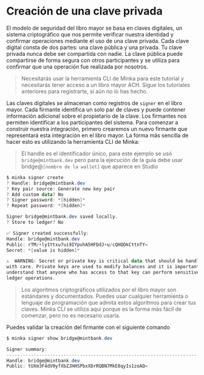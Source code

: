 # Creación de una clave privada

El modelo de seguridad del libro mayor se basa en claves digitales, un sistema criptográfico que nos permite verificar nuestra identidad y confirmar operaciones mediante el uso de una clave privada. Cada clave digital consta de dos partes: una clave pública y una privada. Tu clave privada nunca debe ser compartida con nadie. La clave pública puede compartirse de forma segura con otros participantes y se utiliza para confirmar que una operación fue realizada por nosotros.

> Necesitarás usar la herramienta CLI de Minka para este tutorial y necesitarás tener acceso a un libro mayor ACH. Sigue los tutoriales anteriores para registrarte, si aún no lo has hecho.

Las claves digitales se almacenan como registros de `signer` en el libro mayor. Cada firmante identifica un solo par de claves y puede contener información adicional sobre el propietario de la clave. Los firmantes nos permiten identificar a los participantes del sistema. Para comenzar a construir nuestra integración, primero crearemos un nuevo firmante que representará esta integración en el libro mayor. La forma más sencilla de hacer esto es utilizando la herramienta CLI de Minka:

> El handle es el identificador único, para este ejemplo se usó `bridge@mintbank.dev` pero para la ejecución de la guia debe usar bridge@`[nombre de la wallet]` que aparece en Studio&#x20;

```powershell
$ minka signer create
? Handle: bridge@mintbank.dev
? Key pair source: Generate new key pair
? Add custom data? No
? Signer password: *[hidden]*
? Repeat password: *[hidden]*

Signer bridge@mintbank.dev saved locally.
? Store to ledger? No

✅ Signer created successfully:
Handle: bridge@mintbank.dev
Public: rTM/+ly1Ytxu7ui9IYpuhA5HFDdJ+u/cQHQDkCttnTY=
Secret: *[value is hidden]*

⚠️  WARNING: Secret or private key is critical data that should be handled
with care. Private keys are used to modify balances and it is important to
understand that anyone who has access to that key can perform sensitive
ledger operations.
```

> Los algoritmos criptográficos utilizados por el libro mayor son estándares y documentados. Puedes usar cualquier herramienta o lenguaje de programación que admita estos algoritmos para crear tus claves. Minka CLI se utiliza aquí porque es la forma más fácil de comenzar, pero no es necesario usarla.

Puedes validar la creación del firmante con el siguiente comando

```powershell
$ minka signer show bridge@mintbank.dev

Signer summary:
---------------------------------------------------------------------------
Handle: bridge@mintbank.dev
Public: tUXm3F4dV0yfXbZJHHSPbxXDrRQBN7MkE8qyIs1zoAQ=
```
